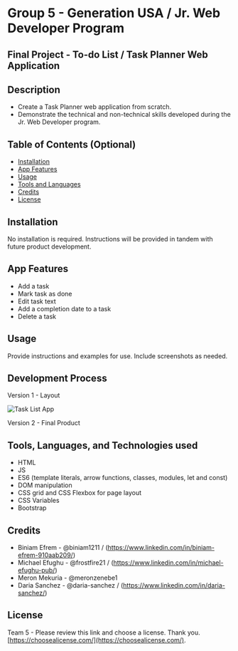 # Group 5 - Generation USA / Jr. Web Developer Program
## Final Project - To-do List / Task Planner Web Application 

## Description

- Create a Task Planner web application from scratch.
- Demonstrate the technical and non-technical skills developed during the Jr. Web Developer program.

## Table of Contents (Optional)

- [Installation](#installation)
- [App Features](#app-features)
- [Usage](#usage)
- [Tools and Languages](#tools-and-languages)
- [Credits](#credits)
- [License](#license)

## Installation

No installation is required.  Instructions will be provided in tandem with future product development.  

## App Features

- Add a task
- Mark task as done
- Edit task text
- Add a completion date to a task
- Delete a task

## Usage

Provide instructions and examples for use. Include screenshots as needed.

## Development Process

Version 1 - Layout

![Task List App](/Generation_Todo_List_App/assets/images/task_List_only.jpg)

Version 2 - Final Product

## Tools, Languages, and Technologies used

- HTML
- JS
- ES6 (template literals, arrow functions, classes, modules, let and const)
- DOM manipulation
- CSS grid and CSS Flexbox for page layout
- CSS Variables
- Bootstrap

## Credits

- Biniam Efrem - @biniam1211 / (https://www.linkedin.com/in/biniam-efrem-910aab209/)
- Michael Efughu - @frostfire21 / (https://www.linkedin.com/in/michael-efughu-pub/)
- Meron Mekuria - @meronzenebe1
- Daria Sanchez - @daria-sanchez / (https://www.linkedin.com/in/daria-sanchez/)

## License

Team 5 - Please review this link and choose a license.  Thank you. [https://choosealicense.com/](https://choosealicense.com/).